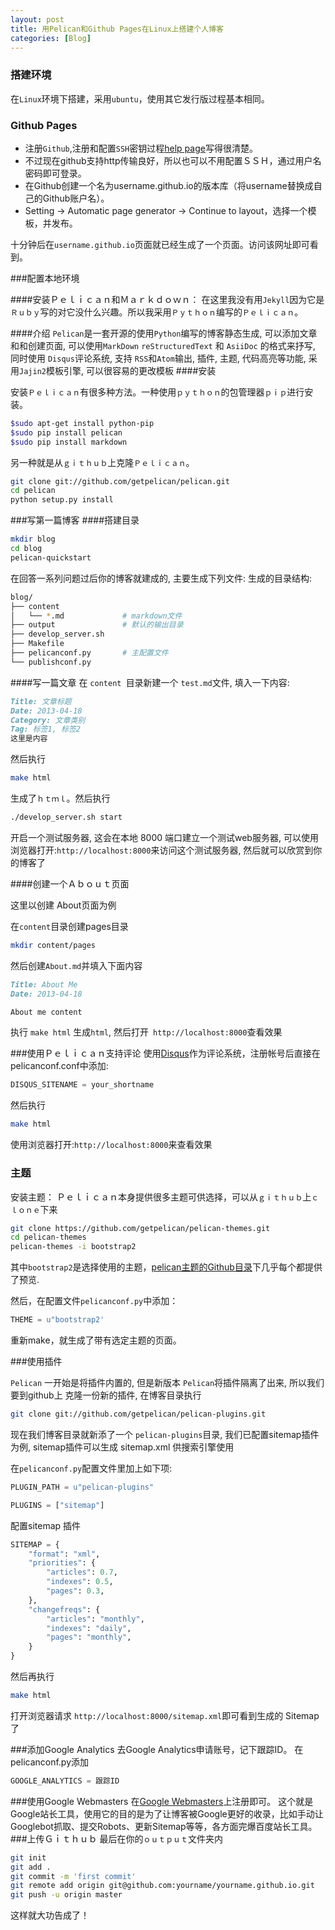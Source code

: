 ```yaml
---
layout: post
title: 用Pelican和Github Pages在Linux上搭建个人博客
categories: [Blog]
---
```


### 搭建环境

在`Linux`环境下搭建，采用`ubuntu`，使用其它发行版过程基本相同。

### Github Pages

* 注册`Github`,注册和配置`SSH`密钥过程[help page](http://help.github.com/articles/set-up-git)写得很清楚。
* 不过现在github支持http传输良好，所以也可以不用配置ＳＳＨ，通过用户名密码即可登录。
* 在Github创建一个名为username.github.io的版本库（将username替换成自己的Github账户名）。
* Setting -> Automatic page generator -> Continue to layout，选择一个模板，并发布。

十分钟后在`username.github.io`页面就已经生成了一个页面。访问该网址即可看到。

###配置本地环境

####安装Ｐｅｌｉｃａｎ和Ｍａｒｋｄｏｗｎ：
在这里我没有用`Jekyll`因为它是`Ｒｕｂｙ`写的对它没什么兴趣。所以我采用`Ｐｙｔｈｏｎ`编写的`Ｐｅｌｉｃａｎ`。

####介绍
`Pelican`是一套开源的使用`Python`编写的博客静态生成, 可以添加文章和和创建页面, 可以使用`MarkDown` `reStructuredText` 和 `AsiiDoc` 的格式来抒写, 同时使用 `Disqus`评论系统, 支持 `RSS`和`Atom`输出, 插件, 主题, 代码高亮等功能, 采用`Jajin2`模板引擎, 可以很容易的更改模板
####安装

安装`Ｐｅｌｉｃａｎ`有很多种方法。一种使用`ｐｙｔｈｏｎ`的包管理器`ｐｉｐ`进行安装。
```sh
$sudo apt-get install python-pip
$sudo pip install pelican
$sudo pip install markdown

```

另一种就是从`ｇｉｔｈｕｂ`上克隆`Ｐｅｌｉｃａｎ`。
```sh
git clone git://github.com/getpelican/pelican.git       
cd pelican
python setup.py install

```

###写第一篇博客
####搭建目录
```sh
mkdir blog
cd blog
pelican-quickstart
```
在回答一系列问题过后你的博客就建成的, 主要生成下列文件:
生成的目录结构:

```sh
blog/
├── content
│   └── *.md             # markdown文件
├── output               # 默认的输出目录
├── develop_server.sh
├── Makefile
├── pelicanconf.py       # 主配置文件
└── publishconf.py
```




####写一篇文章
在 `content `目录新建一个 `test.md`文件, 填入一下内容:
```md
Title: 文章标题
Date: 2013-04-18
Category: 文章类别
Tag: 标签1, 标签2
这里是内容
```
然后执行
```sh
make html
```
生成了`ｈｔｍｌ`。然后执行

```sh
./develop_server.sh start
```

开启一个测试服务器, 这会在本地 8000 端口建立一个测试web服务器, 可以使用浏览器打开:`http://localhost:8000`来访问这个测试服务器, 然后就可以欣赏到你的博客了


####创建一个Ａｂｏｕｔ页面





这里以创建 About页面为例

在`content`目录创建pages目录

```sh
mkdir content/pages
```
然后创建`About.md`并填入下面内容
```md
Title: About Me
Date: 2013-04-18

About me content
```
执行 `make html` 生成`html`, 然后打开` http://localhost:8000`查看效果

###使用Ｐｅｌｉｃａｎ支持评论
使用[Disqus](http://disqus.com/)作为评论系统，注册帐号后直接在pelicanconf.conf中添加:
```python
DISQUS_SITENAME = your_shortname
```
然后执行
```sh
make html
```
使用浏览器打开:`http://localhost:8000`来查看效果
### 主题


安装主题：
Ｐｅｌｉｃａｎ本身提供很多主题可供选择，可以从`ｇｉｔｈｕｂ`上`ｃｌｏｎｅ`下来
```sh
git clone https://github.com/getpelican/pelican-themes.git
cd pelican-themes
pelican-themes -i bootstrap2
```
其中`bootstrap2`是选择使用的主题，[pelican主题的Github目录](http://github.com/getpelican/pelican-themes)下几乎每个都提供了预览.

然后，在配置文件`pelicanconf.py`中添加：
```python
THEME = u"bootstrap2'
```

重新make，就生成了带有选定主题的页面。

###使用插件

`Pelican` 一开始是将插件内置的, 但是新版本 `Pelican`将插件隔离了出来, 所以我们要到github上 克隆一份新的插件, 在博客目录执行

```sh
git clone git://github.com/getpelican/pelican-plugins.git    
```
现在我们博客目录就新添了一个 `pelican-plugins`目录, 我们已配置sitemap插件为例, sitemap插件可以生成 sitemap.xml 供搜索引擎使用

在`pelicanconf.py`配置文件里加上如下项:

```python
PLUGIN_PATH = u"pelican-plugins"

PLUGINS = ["sitemap"]
```
配置sitemap 插件
```python
SITEMAP = {
    "format": "xml",
    "priorities": {
        "articles": 0.7,
        "indexes": 0.5,
        "pages": 0.3,
    },
    "changefreqs": {
        "articles": "monthly",
        "indexes": "daily",
        "pages": "monthly",
    }
}
```
然后再执行
```sh
make html
```
打开浏览器请求 `http://localhost:8000/sitemap.xml`即可看到生成的 Sitemap 了

###添加Google Analytics
去Google Analytics申请账号，记下跟踪ID。 在pelicanconf.py添加
```python
GOOGLE_ANALYTICS = 跟踪ID
```
###使用Google Webmasters
在[Google Webmasters](http://www.google.com/webmasters/)上注册即可。
这个就是Google站长工具，使用它的目的是为了让博客被Google更好的收录，比如手动让Googlebot抓取、提交Robots、更新Sitemap等等，各方面完爆百度站长工具。
###上传Ｇｉｔｈｕｂ
最后在你的`ｏｕｔｐｕｔ`文件夹内
```sh
git init
git add .
git commit -m 'first commit' 
git remote add origin git@github.com:yourname/yourname.github.io.git
git push -u origin master
```
这样就大功告成了！


